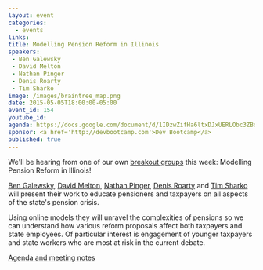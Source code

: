 ```yaml
---
layout: event
categories: 
  - events
links:
title: Modelling Pension Reform in Illinois
speakers:
 - Ben Galewsky
 - David Melton
 - Nathan Pinger
 - Denis Roarty
 - Tim Sharko
image: /images/braintree_map.png
date: 2015-05-05T18:00:00-05:00
event_id: 154 
youtube_id: 
agenda: https://docs.google.com/document/d/1IDzwZifHa6ltxDJxUERLObc3ZBqF4PiiS9ekCJtAZHw/edit#
sponsor: <a href='http://devbootcamp.com'>Dev Bootcamp</a>
published: true
---
```


We'll be hearing from one of our own [breakout groups](http://opengovhacknight.org/breakouts.html) this week: Modelling Pension Reform in Illinois!

[Ben Galewsky](https://www.linkedin.com/in/bengalewsky), [David Melton](https://www.linkedin.com/pub/david-melton/14/349/1b3), [Nathan Pinger](https://www.linkedin.com/in/nathanpinger), [Denis Roarty](https://www.linkedin.com/pub/denis-roarty/30/b0/394) and [Tim Sharko](https://www.linkedin.com/in/timothysharko) will present their work to educate pensioners and taxpayers on all aspects of the state's pension crisis. 

Using online models they will unravel the complexities of pensions so we can understand how various reform proposals affect both taxpayers and state employees. Of particular interest is engagement of younger taxpayers and state workers who are most at risk in the current debate.

[<i class='fa fa-file-text-o'></i> Agenda and meeting notes](https://docs.google.com/document/d/1IDzwZifHa6ltxDJxUERLObc3ZBqF4PiiS9ekCJtAZHw/edit#)